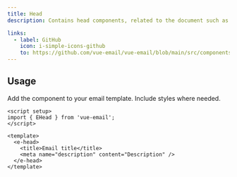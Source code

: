 ```yaml
---
title: Head
description: Contains head components, related to the document such as style and meta elements.

links:
  - label: GitHub
    icon: i-simple-icons-github
    to: https://github.com/vue-email/vue-email/blob/main/src/components/EHead.vue
---
```



## Usage
Add the component to your email template. Include styles where needed.

```vue
<script setup>
import { EHead } from 'vue-email';
</script>

<template>
  <e-head>
    <title>Email title</title>
    <meta name="description" content="Description" />
  </e-head>
</template>
```
